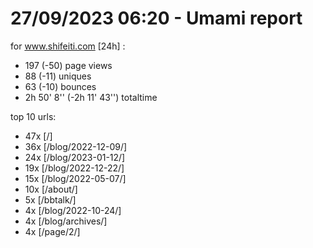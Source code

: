 # 27/09/2023 06:20 - Umami report
for www.shifeiti.com [24h] :

 - 197 (-50) page views
 - 88 (-11) uniques
 - 63 (-10) bounces
 - 2h 50' 8'' (-2h 11' 43'') totaltime


top 10 urls:
 - 47x [/]
 - 36x [/blog/2022-12-09/]
 - 24x [/blog/2023-01-12/]
 - 19x [/blog/2022-12-22/]
 - 15x [/blog/2022-05-07/]
 - 10x [/about/]
 - 5x [/bbtalk/]
 - 4x [/blog/2022-10-24/]
 - 4x [/blog/archives/]
 - 4x [/page/2/]


